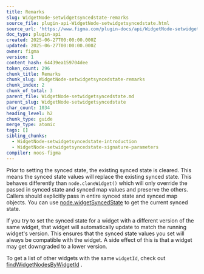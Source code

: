 ```yaml
---
title: Remarks
slug: WidgetNode-setwidgetsyncedstate-remarks
source_file: plugin-api-WidgetNode-setwidgetsyncedstate.html
source_url: 'https://www.figma.com/plugin-docs/api/WidgetNode-setwidgetsyncedstate/'
doc_type: plugin-api
created: 2025-06-27T00:00:00.000Z
updated: 2025-06-27T00:00:00.000Z
owner: figma
version: 1
content_hash: 64439ea159704dee
token_count: 296
chunk_title: Remarks
chunk_slug: WidgetNode-setwidgetsyncedstate-remarks
chunk_index: 2
chunk_of_total: 3
parent_file: WidgetNode-setwidgetsyncedstate.md
parent_slug: WidgetNode-setwidgetsyncedstate
char_count: 1034
heading_level: h2
chunk_type: guide
merge_type: atomic
tags: []
sibling_chunks:
  - WidgetNode-setwidgetsyncedstate-introduction
  - WidgetNode-setwidgetsyncedstate-signature-parameters
compiler: noos-figma
---
```


Prior to setting the synced state, the existing synced state is cleared. This means the synced state values will replace the existing synced state. This behaves differently than `node.cloneWidget()` which will only override the passed in synced state and synced map values and preserve the others. Callers should explicitly pass in entire synced state and synced map objects. You can use [node.widgetSyncedState](https://figma.com/widget-docs/managing-multiple-widgets/#widgetnodewidgetsyncedstate)
 to get the current synced state.

If you try to set the synced state for a widget with a different version of the same widget, that widget will automatically update to match the running widget's version. This ensures that the synced state values you set will always be compatible with the widget. A side effect of this is that a widget may get downgraded to a lower version.

To get a list of other widgets with the same `widgetId`, check out [findWidgetNodesByWidgetId](/plugin-docs/api/properties/nodes-findwidgetnodesbywidgetid/)
.
